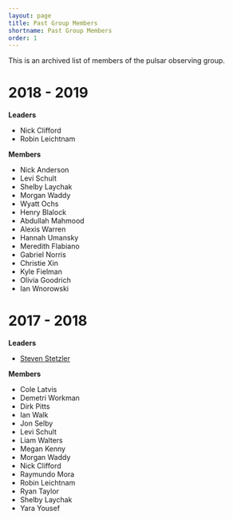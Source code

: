 ```yaml
---
layout: page
title: Past Group Members
shortname: Past Group Members
order: 1
---
```


This is an archived list of members of the pulsar observing group.

# 2018 - 2019

**Leaders**
- Nick Clifford
- Robin Leichtnam

**Members**

- Nick Anderson
- Levi Schult
- Shelby Laychak
- Morgan Waddy
- Wyatt Ochs
- Henry Blalock
- Abdullah Mahmood
- Alexis Warren
- Hannah Umansky
- Meredith Flabiano
- Gabriel Norris
- Christie Xin
- Kyle Fielman
- Olivia Goodrich
- Ian Wnorowski

# 2017 - 2018

**Leaders**
- [Steven Stetzler](http://stevenstetzler.com)

**Members**
- Cole Latvis
- Demetri Workman
- Dirk Pitts
- Ian Walk
- Jon Selby
- Levi Schult
- Liam Walters
- Megan Kenny
- Morgan Waddy
- Nick Clifford
- Raymundo Mora
- Robin Leichtnam
- Ryan Taylor
- Shelby Laychak
- Yara Yousef
